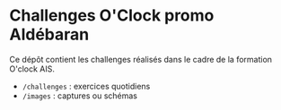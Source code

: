 ﻿# Challenges O'Clock promo Aldébaran

Ce dépôt contient les challenges réalisés dans le cadre de la formation O'clock AIS.

- `/challenges` : exercices quotidiens
- `/images` : captures ou schémas
